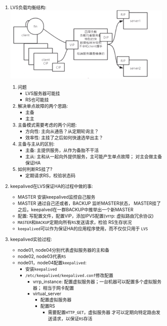 1. LVS负载均衡结构:
    ![LVSHA](./images/LVSHA.png)
    1. 问题
        - LVS服务器可能挂
        - RS也可能挂
    2. 解决单点故障的两个思路:
        - 主备
        - 主主
    3. 主备模式需要考虑的两个问题:
        - 方向性: 主向从通告？从定期轮询主？
        - 效率性: 主挂了之后如何快速选举出主？
    4. 主备与主从的区别:
        - 主备: 主提供服务，从作为备胎不干活
        - 主从: 主和从一起向外提供服务，主可能产生单点故障；
        对主会做主备保证HA
    5. 如何判断RS挂了?
        - 定期请求RS，校验状态码
    
2. keepalived在LVS保证HA的过程中做的事:
    - MASTER 安装keepalived监控自己服务
    - MASTER 通过自己还或者，BACKUP 监听MASTER状态，
    MASTER挂了之后，keepalved在一群BACKUP中推举出一个新MASTER
    - 配置: 写配置文件，配置VIP，添加IPVS配置(vrrp: 虚拟路由冗余协议)
    - `MASTER`和`BACKUP`定期向所有`RS`发送请求，检验
    RS生存状况
    - `keepalived`可以作为保证HA的应用程序使用，而不仅仅只用于
    `LVS`
    
3. keepalived实验过程:
    - node01, node04分别代表虚拟服务器的主和备
    - node02, node03代表`RS`
    - node01，node04配置`keepalived`:
        - 安装`keepalived`
        - `/etc/keepalived/keepalived.conf`修改配置
            - vrrp_instance: 配置虚拟服务器；一台机器可以配置多个虚拟服务器；
            相当于网卡配置
            - virtual_server
                - 配置虚拟服务器
                - 配置RS
                    - 需要配置`HTTP_GET`，虚拟服务器
                    才可以定期向特定路由发送请求，以保证`RS`存活